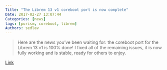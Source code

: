 ```yaml
---
Title: "The Librem 13 v1 coreboot port is now complete"
Date: 2017-02-27 13:07:44
Categories: [news]
tags: [purism, coreboot, librem]
Authors: sedlav
---
```


> Here are the news you’ve been waiting for: the coreboot port for the Librem 13 v1 is 100% done! I fixed all of the remaining issues, it is now fully working and is stable, ready for others to enjoy.

[Link](https://puri.sm/posts/librem-13-coreboot-report-february-25th-2017/)
